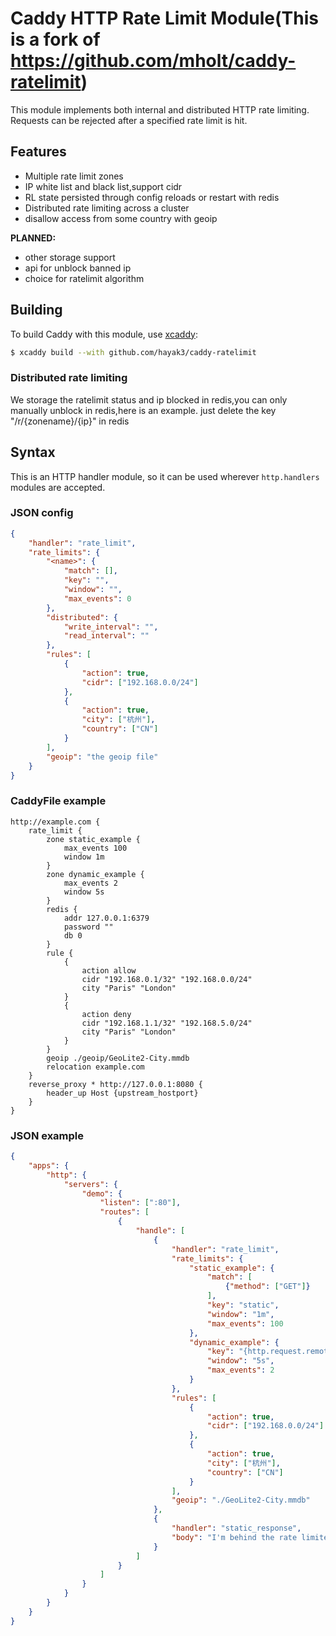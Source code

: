 Caddy HTTP Rate Limit Module(This is a fork of https://github.com/mholt/caddy-ratelimit)
============================

This module implements both internal and distributed HTTP rate limiting. Requests can be rejected after a specified rate limit is hit.



## Features

- Multiple rate limit zones
- IP white list and black list,support cidr
- RL state persisted through config reloads or restart with redis
- Distributed rate limiting across a cluster
- disallow access from some country with geoip

**PLANNED:**

- other storage support
- api for unblock banned ip
- choice for ratelimit algorithm

## Building

To build Caddy with this module, use [xcaddy](https://github.com/caddyserver/xcaddy):

```bash
$ xcaddy build --with github.com/hayak3/caddy-ratelimit
```


### Distributed rate limiting

We storage the ratelimit status and ip blocked in redis,you can only manually unblock in redis,here is an example.
just delete the key "/r/{zonename}/{ip}" in redis

## Syntax

This is an HTTP handler module, so it can be used wherever `http.handlers` modules are accepted.

### JSON config

```json
{
	"handler": "rate_limit",
	"rate_limits": {
		"<name>": {
			"match": [],
			"key": "",
			"window": "",
			"max_events": 0
		},
		"distributed": {
			"write_interval": "",
			"read_interval": ""
		},
		"rules": [
			{
				"action": true,
				"cidr": ["192.168.0.0/24"]
			},
			{
				"action": true,
				"city": ["杭州"],
				"country": ["CN"]
			}
		],
		"geoip": "the geoip file"
	}
}
```
### CaddyFile example
```
http://example.com {
	rate_limit {
		zone static_example {
			max_events 100
			window 1m
		}
		zone dynamic_example {
			max_events 2
			window 5s
		}
		redis {
			addr 127.0.0.1:6379
			password ""
			db 0
		}
		rule {
			{
				action allow
				cidr "192.168.0.1/32" "192.168.0.0/24"
				city "Paris" "London"
			}
			{
				action deny
				cidr "192.168.1.1/32" "192.168.5.0/24"
				city "Paris" "London"
			}
		}
		geoip ./geoip/GeoLite2-City.mmdb
		relocation example.com
	}
	reverse_proxy * http://127.0.0.1:8080 {
		header_up Host {upstream_hostport}
	}
}
```

### JSON example

```json
{
	"apps": {
		"http": {
			"servers": {
				"demo": {
					"listen": [":80"],
					"routes": [
						{
							"handle": [
								{
									"handler": "rate_limit",
									"rate_limits": {
										"static_example": {
											"match": [
												{"method": ["GET"]}
											],
											"key": "static",
											"window": "1m",
											"max_events": 100
										},
										"dynamic_example": {
											"key": "{http.request.remote.host}",
											"window": "5s",
											"max_events": 2
										}
									},
									"rules": [
										{
											"action": true,
											"cidr": ["192.168.0.0/24"]
										},
										{
											"action": true,
											"city": ["杭州"],
											"country": ["CN"]
										}
									],
									"geoip": "./GeoLite2-City.mmdb"
								},
								{
									"handler": "static_response",
									"body": "I'm behind the rate limiter!"
								}
							]
						}
					]
				}
			}
		}
	}
}
```

